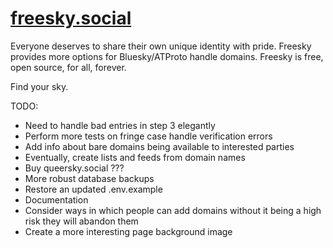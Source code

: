 # [freesky.social](https://freesky.social)

Everyone deserves to share their own unique identity with pride.
Freesky provides more options for Bluesky/ATProto handle domains.
Freesky is free, open source, for all, forever.

Find your sky.

TODO:
- Need to handle bad entries in step 3 elegantly
- Perform more tests on fringe case handle verification errors
- Add info about bare domains being available to interested parties
- Eventually, create lists and feeds from domain names
- Buy queersky.social ???
- More robust database backups
- Restore an updated .env.example
- Documentation
- Consider ways in which people can add domains without it being a high risk they will abandon them
- Create a more interesting page background image
